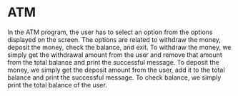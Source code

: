 # ATM
In the ATM program, the user has to select an option from the options displayed on the screen. The options are related to withdraw the money, deposit the money, check the balance, and exit.
To withdraw the money, we simply get the withdrawal amount from the user and remove that amount from the total balance and print the successful message.
To deposit the money, we simply get the deposit amount from the user, add it to the total balance and print the successful message.
To check balance, we simply print the total balance of the user.
